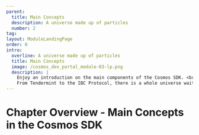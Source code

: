 ```yaml
---
parent:
  title: Main Concepts
  description: A universe made up of particles
  number: 2
tag: 
layout: ModuleLandingPage
order: 0
intro:
  overline: A universe made up of particles
  title: Main Concepts
  image: /cosmos_dev_portal_module-03-lp.png
  description: |
    Enjoy an introduction on the main components of the Cosmos SDK. <br/><br/>
    From Tendermint to the IBC Protocol, there is a whole universe waiting to be discovered.
---
```


# Chapter Overview - Main Concepts in the Cosmos SDK
